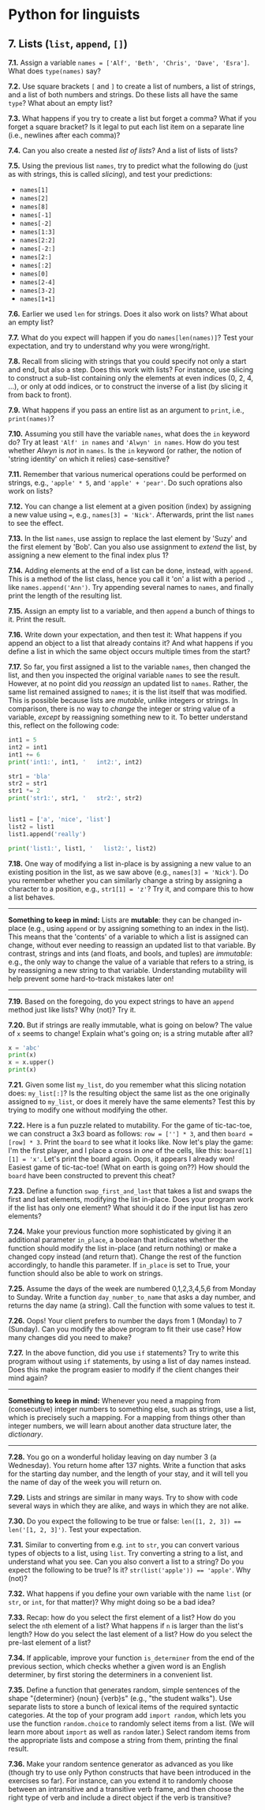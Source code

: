 # Python for linguists


## 7. Lists (`list`, `append`, `[]`)

**7.1.** Assign a variable `names = ['Alf', 'Beth', 'Chris', 'Dave', 'Esra']`. What does `type(names)` say?

**7.2.** Use square brackets `[` and `]` to create a list of numbers, a list of strings, and a list of both numbers and strings. Do these lists all have the same `type`? What about an empty list?

**7.3.** What happens if you try to create a list but forget a comma? What if you forget a square bracket? Is it legal to put each list item on a separate line (i.e., newlines after each comma)?

**7.4.** Can you also create a nested _list of lists_? And a list of lists of lists?

**7.5.** Using the previous list `names`, try to predict what the following do (just as with strings, this is called _slicing_), and test your predictions: 
 - `names[1]` 
 - `names[2]` 
 - `names[8]` 
 - `names[-1]` 
 - `names[-2]` 
 - `names[1:3]` 
 - `names[2:2]` 
 - `names[-2:]` 
 - `names[2:]` 
 - `names[:2]` 
 - `names[0]` 
 - `names[2-4]` 
 - `names[3-2]` 
 - `names[1+1]`

**7.6.** Earlier we used `len` for strings. Does it also work on lists? What about an empty list?

**7.7.** What do you expect will happen if you do `names[len(names)]`? Test your expectation, and try to understand why you were wrong/right.

**7.8.** Recall from slicing with strings that you could specify not only a start and end, but also a step. Does this work with lists? For instance, use slicing to construct a sub-list containing only the elements at even indices (0, 2, 4, ...), or only at odd indices, or to construct the inverse of a list (by slicing it from back to front).

**7.9.** What happens if you pass an entire list as an argument to `print`, i.e., `print(names)`?

**7.10.** Assuming you still have the variable `names`, what does the `in` keyword do? Try at least `'Alf' in names` and `'Alwyn' in names`. How do you test whether _Alwyn_ is _not_ in `names`. Is the `in` keyword (or rather, the notion of 'string identity' on which it relies) case-sensitive?

**7.11.** Remember that various numerical operations could be performed on strings, e.g., `'apple' * 5`, and `'apple' + 'pear'`. Do such oprations also work on lists?

**7.12.** You can change a list element at a given position (index) by assigning a new value using `=`, e.g., `names[3] = 'Nick'`. Afterwards, print the list `names` to see the effect.

**7.13.** In the list `names`, use assign to replace the last element by 'Suzy' and the first element by 'Bob'. Can you also use assignment to _extend_ the list, by assigning a new element to the final index plus 1?

**7.14.** Adding elements at the end of a list can be done, instead, with `append`. This is a method of the list class, hence you call it 'on' a list with a period `.`, like `names.append('Ann')`. Try appending several names to `names`, and finally print the length of the resulting list.

**7.15.** Assign an empty list to a variable, and then `append` a bunch of things to it. Print the result.

**7.16.** Write down your expectation, and then test it: What happens if you append an object to a list that already contains it? And what happens if you define a list in which the same object occurs multiple times from the start?

**7.17.** So far, you first assigned a list to the variable `names`, then changed the list, and then you inspected the original variable `names` to see the result. However, at no point did you _reassign_ an updated list to `names`. Rather, the same list remained assigned to `names`; it is the list itself that was modified. This is possible because lists are _mutable_, unlike integers or strings. In comparison, there is no way to _change_ the integer or string value of a variable, _except_ by reassigning something new to it. To better understand this, reflect on the following code:

```python
int1 = 5
int2 = int1
int1 += 6
print('int1:', int1, '   int2:', int2)

str1 = 'bla'
str2 = str1
str1 *= 2
print('str1:', str1, '   str2:', str2)


list1 = ['a', 'nice', 'list']
list2 = list1
list1.append('really')

print('list1:', list1, '   list2:', list2)
```


**7.18.** One way of modifying a list in-place is by assigning a new value to an existing position in the list, as we saw above (e.g., `names[3] = 'Nick'`). Do you remember whether you can similarly change a string by assigning a character to a position, e.g., `str1[1] = 'z'`? Try it, and compare this to how a list behaves.

- - - - - -
**Something to keep in mind:** Lists are **mutable**: they can be changed in-place (e.g., using `append` or by assigning something to an index in the list). This means that the 'contents' of a variable to which a list is assigned can change, without ever needing to reassign an updated list to that variable. By contrast, strings and ints (and floats, and bools, and tuples) are _immutable_: e.g., the only way to change the value of a variable that refers to a string, is by reassigning a new string to that variable. Understanding mutability will help prevent some hard-to-track mistakes later on!
- - - - -

**7.19.** Based on the foregoing, do you expect strings to have an `append` method just like lists? Why (not)? Try it.

**7.20.** But if strings are really immutable, what is going on below? The value of `x` seems to change! Explain what's going on; is a string mutable after all?

```python
x = 'abc'
print(x)
x = x.upper()
print(x)
```


**7.21.** Given some list `my_list`, do you remember what this slicing notation does: `my_list[:]`? Is the resulting object the same list as the one originally assigned to `my_list`, or does it merely have the same elements? Test this by trying to modify one without modifying the other.

**7.22.** Here is a fun puzzle related to mutability. For the game of tic-tac-toe, we can construct a 3x3 board as follows: `row = [''] * 3`, and then  `board = [row] * 3`. Print the `board` to see what it looks like. Now let's play the game: I'm the first player, and I place a cross in _one_ of the cells, like this: `board[1][1] = 'x'`. Let's print the board again. Oops, it appears I already won! Easiest game of tic-tac-toe! (What on earth is going on??) How should the `board` have been constructed to prevent this cheat?

**7.23.** Define a function `swap_first_and_last` that takes a list and swaps the first and last elements, modifying the list in-place. Does your program work if the list has only one element? What should it do if the input list has zero elements?

**7.24.** Make your previous function more sophisticated by giving it an additional parameter `in_place`, a boolean that indicates whether the function should modify the list in-place (and return nothing) or make a changed copy instead (and return that). Change the rest of the function accordingly, to handle this parameter. If `in_place` is set to True, your function should also be able to work on strings.

**7.25.** Assume the days of the week are numbered 0,1,2,3,4,5,6 from Monday to Sunday. Write a function `day_number_to_name` that asks a day number, and returns the day name (a string). Call the function with some values to test it.

**7.26.** Oops! Your client prefers to number the days from 1 (Monday) to 7 (Sunday). Can you modify the above program to fit their use case? How many changes did you need to make?

**7.27.** In the above function, did you use `if` statements? Try to write this program without using `if` statements, by using a list of day names instead. Does this make the program easier to modify if the client changes their mind again?

- - - - - -
**Something to keep in mind:** Whenever you need a mapping from (consecutive) integer numbers to something else, such as strings, use a list, which is precisely such a mapping. For a mapping from things other than integer numbers, we will learn about another data structure later, the _dictionary_.
- - - - -

**7.28.** You go on a wonderful holiday leaving on day number 3 (a Wednesday). You return home after 137 nights. Write a function that asks for the starting day number, and the length of your stay, and it will tell you the name of day of the week you will return on.

**7.29.** Lists and strings are similar in many ways. Try to show with code several ways in which they are alike, and ways in which they are not alike.

**7.30.** Do you expect the following to be true or false: `len([1, 2, 3]) == len('[1, 2, 3]')`. Test your expectation.

**7.31.** Similar to converting from e.g. `int` to `str`, you can convert various types of objects to a list, using `list`. Try converting a string to a list, and understand what you see. Can you also convert a list to a string? Do you expect the following to be true? Is it? `str(list('apple')) == 'apple'`. Why (not)?

**7.32.** What happens if you define your own variable with the name `list` (or `str`, or `int`, for that matter)? Why might doing so be a bad idea?

**7.33.** Recap: how do you select the first element of a list? How do you select the `n`th element of a list? What happens if `n` is larger than the list's length? How do you select the last element of a list? How do you select the pre-last element of a list?

**7.34.** If applicable, improve your function `is_determiner` from the end of the previous section, which checks whether a given word is an English determiner, by first storing the determiners in a convenient list.

**7.35.** Define a function that generates random, simple sentences of the shape "{determiner} {noun} {verb}s" (e.g., "the student walks"). Use separate lists to store a bunch of lexical items of the required syntactic categories. At the top of your program add `import random`, which lets you use the function `random.choice` to randomly select items from a list. (We will learn more about `import` as well as `random` later.) Select random items from the appropriate lists and compose a string from them, printing the final result.

**7.36.** Make your random sentence generator as advanced as you like (though try to use only Python constructs that have been introduced in the exercises so far). For instance, can you extend it to randomly choose between an intransitive and a transitive verb frame, and then choose the right type of verb and include a direct object if the verb is transitive?

